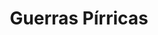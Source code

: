 ﻿---
title: "Guerras Pírricas"
permalink: periodes_157.html
layout: periode
dataInici: -280
dataFi: -275
sidebar: periodes
pares:
  - id: 43
    title: "Conquista de Italia"
    dataInici: "(-396)"
    dataFi: "(-264)"

fills:
  - id: 178
    title: "Batalla de Heraclea"
    dataInici: "(-280)"

  - id: 179
    title: "Batalla de Ásculo"
    dataInici: "(-279)"

  - id: 276
    title: "Asedio de Lilibeo"
    dataInici: "(-276)"

  - id: 180
    title: "Batalla de Benevento"
    dataInici: "(-275)"

jocsPrincipals:
jocsEscenaris:
jocsEpoca:
  - title: "Tyrant: Battles of Carthage versus Syracuse"
    bggId: 8485
    escenari: "Lilybaeum"

  - title: "Rise of the Roman Republic"
    bggId: 6202
    escenari: "The Eagle has landed"

  - title: "Pax Romana"
    bggId: 17393
    escenari: "The Phyrric War"

jocsEpocaEscenaris:
---
